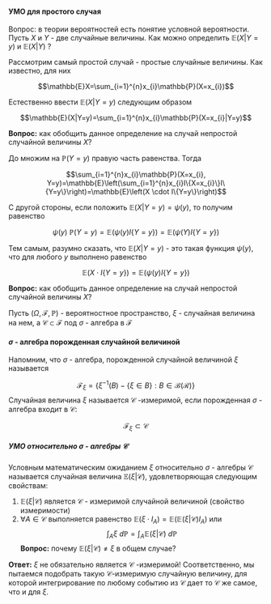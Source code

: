 #### УМО для простого случая

Вопрос: в теории вероятностей есть понятие условной вероятности. Пусть $X$ и $Y$ - две случайные величины. Как можно определить $\mathbb{E}(X | Y = y)$ и $\mathbb{E}(X|Y)$ ?

Рассмотрим самый простой случай - простые случайные величины. Как известно, для них

$$\mathbb{E}X=\sum_{i=1}^{n}x_{i}\mathbb{P}(X=x_{i})$$

Естественно ввести $\mathbb{E}(X|Y=y)$ следующим образом

$$\mathbb{E}(X|Y=y)=\sum_{i=1}^{n}x_{i}\mathbb{P}(X=x_{i}|Y=y)$$


**Вопрос:** как обобщить данное определение на случай непростой случайной величины $X$?

До множим на $\mathbb{P}(Y=y)$ правую часть равенства. Тогда

$$\sum_{i=1}^{n}x_{i}\mathbb{P}(X=x_{i}, Y=y)=\mathbb{E}\left(\sum_{i=1}^{n}x_{i}I\{X=x_{i}\}I\{Y=y\}\right)=\mathbb{E}\left(X \cdot I\{Y=y\}\right)$$

С другой стороны, если положить $\mathbb{E}(X|Y=y)=\psi(y)$, то получим равенство

$$\psi(y) \ \mathbb{P}(Y=y) = \mathbb{E}(\psi(y)I\{Y=y\}) = \mathbb{E}(\psi(Y)I\{Y=y\})$$

Тем самым, разумно сказать, что $\mathbb{E}(X|Y=y)$ - это такая функция $\psi(y)$, что для любого $y$ выполнено равенство 

$$\mathbb{E}(X \cdot I \{Y=y\}) =\mathbb{E}(\psi(y)I\{Y=y\}) $$

**Вопрос:** как обобщить данное определение на случай непростой случайной величины $X$?

Пусть $\left( \Omega, \mathcal{F}, \mathbb{P}\right)$ - вероятностное пространство, $\xi$ - случайная величина на нем, а $\mathcal{C} \subset \mathcal{F}$ под $\sigma$ - алгебра в $\mathcal{F}$


#### $\sigma$ - алгебра порожденная случайной величиной

Напомним, что $\sigma$ - алгебра, порожденной случайной величиной $\xi$ называется

$$\mathcal{F}_{\xi}=\{ \xi^{-1}(B) - \{ \xi \in B\} : B \in \mathcal{B}(\mathcal{R})\}$$
Случайная величина $\xi$ называется $\mathcal{C}$ -измеримой, если порожденная $\sigma$ - алгебра входит в $\mathcal{C}$:

$$\mathcal{F}_{\xi} \subset \mathcal{C}$$

##### УМО относительно $\sigma$ - алгебры $\mathcal{C}$

Условным математическим ожиданием $\xi$ относительно $\sigma$ - алгебры $\mathcal{C}$ называется случайная величина $\mathbb{E}(\xi|\mathcal{C})$, удовлетворяющая следующим свойствам:

1) $\mathbb{E}(\xi|\mathcal{C})$ является $\mathcal{C}$ - измеримой случайной величиной (свойство измеримости)
2)  $\forall A \in \mathcal{C}$ выполняется равенство $\mathbb{E}(\xi \cdot I_{A}) = \mathbb{E}(\mathbb{E}(\xi|\mathcal{C})I_{A})$ или
 $$\int_{A}\xi \ d\mathbb{P} = \int_{A} \mathbb{E}(\xi | \mathcal{C}) \ d\mathbb{P}$$
**Вопрос:** почему $\mathbb{E}(\xi | \mathcal{C}) \not = \xi$   в общем случае?

**Ответ:** $\xi$ не обязательно является $\mathcal{C}$ -измеримой! Соответственно, мы пытаемся подобрать такую $\mathcal{C}$-измеримую случайную величину, для которой интегрирование по любому событию из $\mathcal{C}$ дает то $\mathcal{C}$ же самое, что и для $\xi$.

